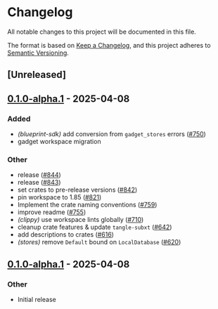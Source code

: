 # Changelog

All notable changes to this project will be documented in this file.

The format is based on [Keep a Changelog](https://keepachangelog.com/en/1.0.0/),
and this project adheres to [Semantic Versioning](https://semver.org/spec/v2.0.0.html).

## [Unreleased]

## [0.1.0-alpha.1](https://github.com/tangle-network/blueprint/releases/tag/blueprint-stores-v0.1.0-alpha.1) - 2025-04-08

### Added

- *(blueprint-sdk)* add conversion from `gadget_stores` errors ([#750](https://github.com/tangle-network/blueprint/pull/750))
- gadget workspace migration

### Other

- release ([#844](https://github.com/tangle-network/blueprint/pull/844))
- release ([#843](https://github.com/tangle-network/blueprint/pull/843))
- set crates to pre-release versions ([#842](https://github.com/tangle-network/blueprint/pull/842))
- pin workspace to 1.85 ([#821](https://github.com/tangle-network/blueprint/pull/821))
- Implement the crate naming conventions ([#759](https://github.com/tangle-network/blueprint/pull/759))
- improve readme ([#755](https://github.com/tangle-network/blueprint/pull/755))
- *(clippy)* use workspace lints globally ([#710](https://github.com/tangle-network/blueprint/pull/710))
- cleanup crate features & update `tangle-subxt` ([#642](https://github.com/tangle-network/blueprint/pull/642))
- add descriptions to crates ([#616](https://github.com/tangle-network/blueprint/pull/616))
- *(stores)* remove `Default` bound on `LocalDatabase` ([#620](https://github.com/tangle-network/blueprint/pull/620))

## [0.1.0-alpha.1](https://github.com/tangle-network/blueprint/releases/tag/blueprint-stores-v0.1.0-alpha.1) - 2025-04-08

### Other

- Initial release
